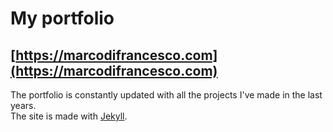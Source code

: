 # My portfolio
## [https://marcodifrancesco.com](https://marcodifrancesco.com)
The portfolio is constantly updated with all the projects I've made in the last years.  
The site is made with [Jekyll](https://jekyllrb.com).
